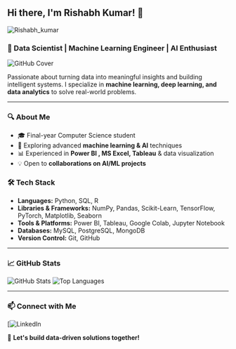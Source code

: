 ## Hi there, I'm Rishabh Kumar! 👋
![Rishabh_kumar](https://github.com/user-attachments/assets/cdad9b54-d8af-4b6a-8f10-e0749154a3b1)


### 🚀 Data Scientist | Machine Learning Engineer | AI Enthusiast
![GitHub Cover](https://source.unsplash.com/1600x500/?data,technology,ai)

Passionate about turning data into meaningful insights and building intelligent systems. I specialize in **machine learning, deep learning, and data analytics** to solve real-world problems.

---

### 🔍 About Me
- 🎓 Final-year Computer Science student
- 🤖 Exploring advanced **machine learning & AI** techniques
- 📊 Experienced in **Power BI , MS Excel, Tableau** & data visualization
- 💡 Open to **collaborations on AI/ML projects**

### 🛠️ Tech Stack
- **Languages:** Python, SQL, R
- **Libraries & Frameworks:** NumPy, Pandas, Scikit-Learn, TensorFlow, PyTorch, Matplotlib, Seaborn
- **Tools & Platforms:** Power BI, Tableau, Google Colab, Jupyter Notebook
- **Databases:** MySQL, PostgreSQL, MongoDB
- **Version Control:** Git, GitHub

---

### 📈 GitHub Stats
![GitHub Stats](https://github-readme-stats.vercel.app/api?username=RishabhKumar&show_icons=true&theme=radical)
![Top Languages](https://github-readme-stats.vercel.app/api/top-langs/?username=RishabhKumar&layout=compact&theme=radical)

---


### 📫 Connect with Me
[![LinkedIn](https://www.linkedin.com/in/rishabh-kumar-922072195/) 

🚀 **Let's build data-driven solutions together!**
